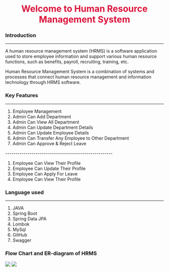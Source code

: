 <!DOCTYPE html>
<html lang="en">
<head>
    <meta charset="UTF-8">
    <meta http-equiv="X-UA-Compatible" content="IE=edge">
    <meta name="viewport" content="width=device-width, initial-scale=1.0">
</head>
<body>
    <h1 align="center" style="color: crimson; font: italic;">Welcome to Human Resource Management System</h1>
    <h3>Introduction</h3>
    <hr>
    <p>A human resource management system (HRMS) is a software application used to store employee information and support various human resource functions, such as benefits, payroll, recruiting, training, etc.</p>
    <p>Human Resource Management System is a combination of systems and processes that connect human resource management and information technology through HRMS software.</p>
    <h3>Key Features</h3>
    <hr>
    <ol>
        <li>Employee Management</li>
        <li>Admin Can Add Department</li>
        <li>Admin Can View All Department</li>
        <li>Admin Can Update Department Details</li>
        <li>Admin Can Update Employee Details</li>
        <li>Admin Can Transfer Any Employee to Other Department</li>
        <li>Admin Can Approve & Reject Leave</li>
    </ol>
    <p>-----------------------------------------------------</p>
    <ol>
        <li>Employee Can View Their Profile</li>
        <li>Employee Can Update Their Profile</li>
        <li>Employee Can Apply For Leave</li>
        <li>Employee Can View Their Profile</li>
    </ol>
    <h3>Language used</h3>
    <hr>
    <ol>
        <li>JAVA</li>
        <li>Spring Boot</li>
        <li>Spring Data JPA</li>
        <li>Lombok</li>
        <li>MySql</li>
        <li>GitHub</li>
        <li>Swagger</li>
    </ol>
    
   <h3>Flow Chart and ER-diagram of HRMS</h3>
    <img src="https://user-images.githubusercontent.com/108002752/222922711-cd50eb44-a694-49ad-a612-3309b256fccc.png" >
    <img src="https://user-images.githubusercontent.com/108002752/222922719-da8183c3-f5e1-4818-bb82-ef7a85721091.png" >

</body>
</html>
